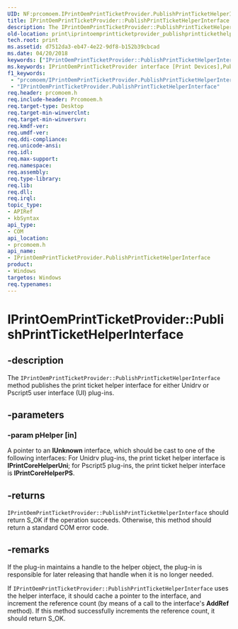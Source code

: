 ```yaml
---
UID: NF:prcomoem.IPrintOemPrintTicketProvider.PublishPrintTicketHelperInterface
title: IPrintOemPrintTicketProvider::PublishPrintTicketHelperInterface (prcomoem.h)
description: The IPrintOemPrintTicketProvider::PublishPrintTicketHelperInterface method publishes the print ticket helper interface for either Unidrv or Pscript5 user interface (UI) plug-ins.
old-location: print\iprintoemprintticketprovider_publishprinttickethelperinterface.htm
tech.root: print
ms.assetid: d7512da3-eb47-4e22-9df8-b152b39cbcad
ms.date: 04/20/2018
keywords: ["IPrintOemPrintTicketProvider::PublishPrintTicketHelperInterface"]
ms.keywords: IPrintOemPrintTicketProvider interface [Print Devices],PublishPrintTicketHelperInterface method, IPrintOemPrintTicketProvider.PublishPrintTicketHelperInterface, IPrintOemPrintTicketProvider::PublishPrintTicketHelperInterface, PublishPrintTicketHelperInterface, PublishPrintTicketHelperInterface method [Print Devices], PublishPrintTicketHelperInterface method [Print Devices],IPrintOemPrintTicketProvider interface, prcomoem/IPrintOemPrintTicketProvider::PublishPrintTicketHelperInterface, print.iprintoemprintticketprovider_publishprinttickethelperinterface, print_ticket-package_b314b169-8111-4320-89fc-a99fb6e30639.xml
f1_keywords:
 - "prcomoem/IPrintOemPrintTicketProvider.PublishPrintTicketHelperInterface"
 - "IPrintOemPrintTicketProvider.PublishPrintTicketHelperInterface"
req.header: prcomoem.h
req.include-header: Prcomoem.h
req.target-type: Desktop
req.target-min-winverclnt: 
req.target-min-winversvr: 
req.kmdf-ver: 
req.umdf-ver: 
req.ddi-compliance: 
req.unicode-ansi: 
req.idl: 
req.max-support: 
req.namespace: 
req.assembly: 
req.type-library: 
req.lib: 
req.dll: 
req.irql: 
topic_type:
- APIRef
- kbSyntax
api_type:
- COM
api_location:
- prcomoem.h
api_name:
- IPrintOemPrintTicketProvider.PublishPrintTicketHelperInterface
product:
- Windows
targetos: Windows
req.typenames: 
---
```


# IPrintOemPrintTicketProvider::PublishPrintTicketHelperInterface


## -description


The <code>IPrintOemPrintTicketProvider::PublishPrintTicketHelperInterface</code> method publishes the print ticket helper interface for either Unidrv or Pscript5 user interface (UI) plug-ins.


## -parameters




### -param pHelper [in]

A pointer to an <b>IUnknown</b> interface, which should be cast to one of the following interfaces: For Unidrv plug-ins, the print ticket helper interface is <b>IPrintCoreHelperUni</b>; for Pscript5 plug-ins, the print ticket helper interface is <b>IPrintCoreHelperPS</b>.


## -returns



<code>IPrintOemPrintTicketProvider::PublishPrintTicketHelperInterface</code> should return S_OK if the operation succeeds. Otherwise, this method should return a standard COM error code.




## -remarks



If the plug-in maintains a handle to the helper object, the plug-in is responsible for later releasing that handle when it is no longer needed. 

If <code>IPrintOemPrintTicketProvider::PublishPrintTicketHelperInterface</code>  uses the helper interface, it should cache a pointer to the interface, and increment the reference count (by means of a call to the interface's <b>AddRef</b> method). If this method successfully increments the reference count, it should return S_OK. 



